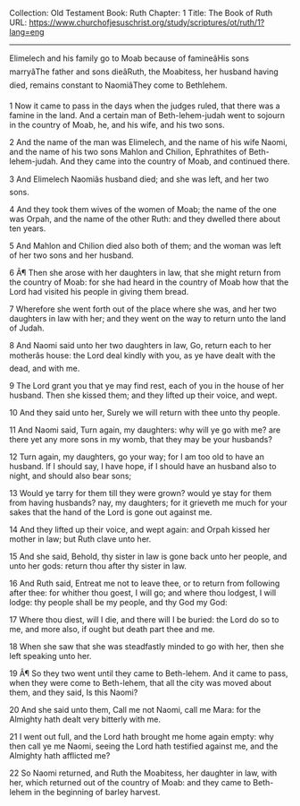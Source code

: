 Collection: Old Testament
Book: Ruth
Chapter: 1
Title: The Book of Ruth
URL: https://www.churchofjesuschrist.org/study/scriptures/ot/ruth/1?lang=eng

---

Elimelech and his family go to Moab because of famineâHis sons marryâThe father and sons dieâRuth, the Moabitess, her husband having died, remains constant to NaomiâThey come to Bethlehem.

1 Now it came to pass in the days when the judges ruled, that there was a famine in the land. And a certain man of Beth-lehem-judah went to sojourn in the country of Moab, he, and his wife, and his two sons.

2 And the name of the man was Elimelech, and the name of his wife Naomi, and the name of his two sons Mahlon and Chilion, Ephrathites of Beth-lehem-judah. And they came into the country of Moab, and continued there.

3 And Elimelech Naomiâs husband died; and she was left, and her two sons.

4 And they took them wives of the women of Moab; the name of the one was Orpah, and the name of the other Ruth: and they dwelled there about ten years.

5 And Mahlon and Chilion died also both of them; and the woman was left of her two sons and her husband.

6 Â¶ Then she arose with her daughters in law, that she might return from the country of Moab: for she had heard in the country of Moab how that the Lord had visited his people in giving them bread.

7 Wherefore she went forth out of the place where she was, and her two daughters in law with her; and they went on the way to return unto the land of Judah.

8 And Naomi said unto her two daughters in law, Go, return each to her motherâs house: the Lord deal kindly with you, as ye have dealt with the dead, and with me.

9 The Lord grant you that ye may find rest, each of you in the house of her husband. Then she kissed them; and they lifted up their voice, and wept.

10 And they said unto her, Surely we will return with thee unto thy people.

11 And Naomi said, Turn again, my daughters: why will ye go with me? are there yet any more sons in my womb, that they may be your husbands?

12 Turn again, my daughters, go your way; for I am too old to have an husband. If I should say, I have hope, if I should have an husband also to night, and should also bear sons;

13 Would ye tarry for them till they were grown? would ye stay for them from having husbands? nay, my daughters; for it grieveth me much for your sakes that the hand of the Lord is gone out against me.

14 And they lifted up their voice, and wept again: and Orpah kissed her mother in law; but Ruth clave unto her.

15 And she said, Behold, thy sister in law is gone back unto her people, and unto her gods: return thou after thy sister in law.

16 And Ruth said, Entreat me not to leave thee, or to return from following after thee: for whither thou goest, I will go; and where thou lodgest, I will lodge: thy people shall be my people, and thy God my God:

17 Where thou diest, will I die, and there will I be buried: the Lord do so to me, and more also, if ought but death part thee and me.

18 When she saw that she was steadfastly minded to go with her, then she left speaking unto her.

19 Â¶ So they two went until they came to Beth-lehem. And it came to pass, when they were come to Beth-lehem, that all the city was moved about them, and they said, Is this Naomi?

20 And she said unto them, Call me not Naomi, call me Mara: for the Almighty hath dealt very bitterly with me.

21 I went out full, and the Lord hath brought me home again empty: why then call ye me Naomi, seeing the Lord hath testified against me, and the Almighty hath afflicted me?

22 So Naomi returned, and Ruth the Moabitess, her daughter in law, with her, which returned out of the country of Moab: and they came to Beth-lehem in the beginning of barley harvest.
